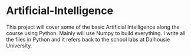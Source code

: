 # Artificial-Intelligence
This project will cover some of the basic Artificial Intelligence along the course using Python. Mainly will use Numpy to build everything. 
I write all the files in Python and it refers back to the school labs at Dalhousie University.
